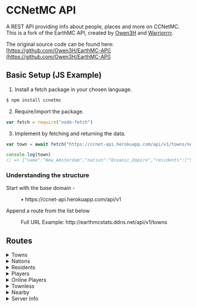 # CCNetMC API 
A REST API providing info about people, places and more on CCNetMC. This is a fork of the EarthMC API, created by [Owen3H](https://github.com/Owen3H) and [Warriorrrr](https://github.com/Warriorrrr).

The original source code can be found here: [https://github.com/Owen3H/EarthMC-API](https://github.com/Owen3H/EarthMC-API)

## Basic Setup (JS Example)
1. Install a fetch package in your chosen language.
```js 
$ npm install ccnetmc
```
2. Require/import the package.
```js
var fetch = require("node-fetch")
```
3. Implement by fetching and returning the data. 
  ```js
var town = await fetch("https://ccnet-api.herokuapp.com/api/v1/towns/new_amsterdam").then(res => res.json()).catch(err => { return err })

console.log(town)
// => {"name":"New_Amsterdam","nation":"Oceanic_Empire","residents":["ShootingRice","Shadowevil015","PinkyBleu"],"area":322,"mayor":"ShootingRice","capital":true,"x":18200,"z":3984,"bank":"$10,367.50","upkeep":"$320"}
```

### Understanding the structure
<dl>
  <dl>Start with the base domain - </dl>
  <dd>• https://ccnet-api.herokuapp.com/api/v1</dd>
  
  <dl>Append a route from the list below</dl>
  <dd>Full URL Example: http://earthmcstats.ddns.net/api/v1/towns</dd>
</dl>

## Routes
<details>
<summary>Towns</summary>
<p>

All - [towns/](https://ccnet-api.herokuapp.com/api/v1/towns/)<br>
Single - [towns/townName](https://ccnet-api.herokuapp.com/api/v1/towns/London)
</details>

<details>
<summary>Nations</summary>
<p>

All - [nations/](https://ccnet-api.herokuapp.com/api/v1/nations/)<br>
Single - [nations/nationName](https://ccnet-api.herokuapp.com/api/v1/nations/Britain)
</details>

<details>
<summary>Residents</summary>
<p>

All - [residents/](https://ccnet-api.herokuapp.com/api/v1/residents/)<br>
Single - [residents/residentName](https://ccnet-api.herokuapp.com/api/v1/residents/Warriorrr)
</details>

<details>
<summary>Players</summary>
<p>

This merges online players and residents.<br>
**NOTE** - The "town", "nation" and "rank" keys will not appear for townless players

All - [allplayers/](https://ccnet-api.herokuapp.com/api/v1/allplayers/)<br>
Single - [allplayers/playerName](https://ccnet-api.herokuapp.com/api/v1/allplayers/playerName)
</details>

<details>
<summary>Online Players</summary>
<p>

All - [onlineplayers/](https://ccnet-api.herokuapp.com/api/v1/onlineplayers/)<br>
Single - [onlineplayers/playerName](https://ccnet-api.herokuapp.com/api/v1/onlineplayers/playerName)
</details>

<details>
<summary>Townless</summary>
<p> 
  
Only displays townless players that are online.
  
[townlessplayers/](https://ccnet-api.herokuapp.com/api/v1/townlessplayers)
</details>

<details>
<summary>Nearby</summary>
<p>
  
Returns any players visible on the map in a radius to a certain point.<br>
  
xPos/zPos - The coordinates of a point on the dynmap.<br>
xRadius/zRadius - The x and z radii (in blocks) around the specified coords.

[nearby/xPos/zPos/xRadius/zRadius](https://ccnet-api.herokuapp.com/api/v1/nearby/xPos/zPos/xRadius/zRadius)
</details>

<details>
<summary>Server Info</summary>
<p>

[serverinfo/](https://ccnet-api.herokuapp.com/api/v1/serverinfo/)
</details>
